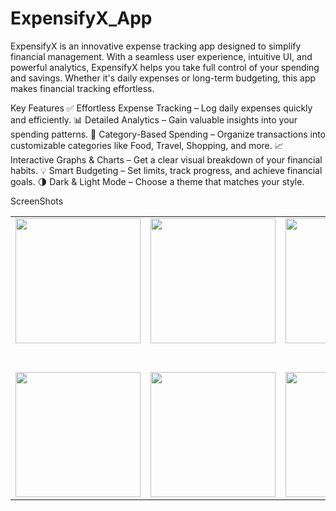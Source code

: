 # ExpensifyX_App

   ExpensifyX is an innovative expense tracking app designed to simplify financial management. With a seamless user experience, intuitive UI, and powerful analytics, ExpensifyX helps you take full control of your spending and savings. Whether it's daily expenses or long-term budgeting, this app makes financial tracking effortless.

Key Features
✅ Effortless Expense Tracking – Log daily expenses quickly and efficiently.
📊 Detailed Analytics – Gain valuable insights into your spending patterns.
📂 Category-Based Spending – Organize transactions into customizable categories like Food, Travel, Shopping, and more.
📈 Interactive Graphs & Charts – Get a clear visual breakdown of your financial habits.
💡 Smart Budgeting – Set limits, track progress, and achieve financial goals.
🌗 Dark & Light Mode – Choose a theme that matches your style.

ScreenShots

<table>
  <tr>
     <td align="center"><img src="https://github.com/user-attachments/assets/72b7556e-3974-4e36-bf5c-e42c355384d7" width="200" /></td>
    <td align="center"><img src="https://github.com/user-attachments/assets/e1509be3-3ff8-4842-9e8a-da6d72a8c967" width="200" /></td>
    <td align="center"><img src="https://github.com/user-attachments/assets/ad81dbfc-5a19-4d58-879e-78e953581fbb" width="200" /></td>
    <td align="center"><img src="https://github.com/user-attachments/assets/42a5dcce-d142-4cd1-b0dc-cbea151367fb" width="200" /></td>
    <td align="center"><img src="https://github.com/user-attachments/assets/b36fc4bb-4cdc-48f6-b8f6-ceb7a1570978" width="200" /></td>
     <td align="center"><img src="https://github.com/user-attachments/assets/61b2c861-ca17-4fbe-bfba-49ff2af645cb" width="200" /></td>
  </tr>
   <tr>
    <td colspan="10" style="height: 40px;"></td>
  </tr>
  <tr>
     <td align="center"><img src="https://github.com/user-attachments/assets/19bafc02-edd7-4631-8989-671e0219fcb3" width="200" /></td>
    <td align="center"><img src="https://github.com/user-attachments/assets/49e4438c-05f6-499f-b76c-6b8c0d32a6a9" width="200" /></td>
    <td align="center"><img src="https://github.com/user-attachments/assets/90efaa7e-32b1-46d9-a23f-269be1099b97" width="200" /></td>
    <td align="center"><img src="https://github.com/user-attachments/assets/45cca680-0b8c-44b0-bd79-119803c1a7b6" width="200" /></td>
  </tr>

  






  





  

